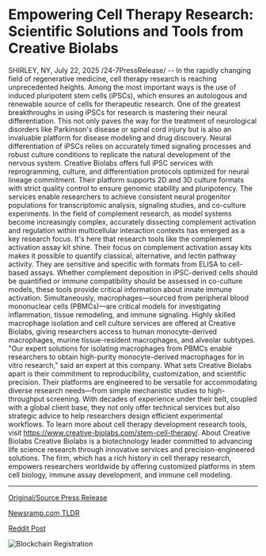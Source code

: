 # Empowering Cell Therapy Research: Scientific Solutions and Tools from Creative Biolabs

SHIRLEY, NY, July 22, 2025 /24-7PressRelease/ -- In the rapidly changing field of regenerative medicine, cell therapy research is reaching unprecedented heights. Among the most important ways is the use of induced pluripotent stem cells (iPSCs), which ensures an autologous and renewable source of cells for therapeutic research. One of the greatest breakthroughs in using iPSCs for research is mastering their neural differentiation. This not only paves the way for the treatment of neurological disorders like Parkinson's disease or spinal cord injury but is also an invaluable platform for disease modeling and drug discovery.  Neural differentiation of iPSCs relies on accurately timed signaling processes and robust culture conditions to replicate the natural development of the nervous system. Creative Biolabs offers full iPSC services with reprogramming, culture, and differentiation protocols optimized for neural lineage commitment. Their platform supports 2D and 3D culture formats with strict quality control to ensure genomic stability and pluripotency. The services enable researchers to achieve consistent neural progenitor populations for transcriptomic analysis, signaling studies, and co-culture experiments.  In the field of complement research, as model systems become increasingly complex, accurately dissecting complement activation and regulation within multicellular interaction contexts has emerged as a key research focus.  It's here that research tools like the complement activation assay kit shine. Their focus on complement activation assay kits makes it possible to quantify classical, alternative, and lectin pathway activity. They are sensitive and specific with formats from ELISA to cell-based assays. Whether complement deposition in iPSC-derived cells should be quantified or immune compatibility should be assessed in co-culture models, these tools provide critical information about innate immune activation.  Simultaneously, macrophages—sourced from peripheral blood mononuclear cells (PBMCs)—are critical models for investigating inflammation, tissue remodeling, and immune signaling.  Highly skilled macrophage isolation and cell culture services are offered at Creative Biolabs, giving researchers access to human monocyte-derived macrophages, murine tissue-resident macrophages, and alveolar subtypes.  "Our expert solutions for isolating macrophages from PBMCs enable researchers to obtain high-purity monocyte-derived macrophages for in vitro research," said an expert at this company.  What sets Creative Biolabs apart is their commitment to reproducibility, customization, and scientific precision. Their platforms are engineered to be versatile for accommodating diverse research needs—from simple mechanistic studies to high-throughput screening. With decades of experience under their belt, coupled with a global client base, they not only offer technical services but also strategic advice to help researchers design efficient experimental workflows.  To learn more about cell therapy development research tools, visit https://www.creative-biolabs.com/stem-cell-therapy/.  About Creative Biolabs Creative Biolabs is a biotechnology leader committed to advancing life science research through innovative services and precision-engineered solutions. The firm, which has a rich history in cell therapy research, empowers researchers worldwide by offering customized platforms in stem cell biology, immune assay development, and immune cell modeling. 

---

[Original/Source Press Release](https://www.24-7pressrelease.com/press-release/525044/empowering-cell-therapy-research-scientific-solutions-and-tools-from-creative-biolabs)
                    

[Newsramp.com TLDR](https://newsramp.com/curated-news/creative-biolabs-pioneers-in-ipsc-and-complement-research-for-neurological-treatments/863efa7ad5a1573998bc1c6af9c8aaac) 

 



[Reddit Post](https://www.reddit.com/r/HealthCareNewsInfo/comments/1m7hxoo/creative_biolabs_pioneers_in_ipsc_and_complement/) 



![Blockchain Registration](https://cdn.newsramp.app/24-7PressRelease/qrcode/257/23/riceKKAX.webp)